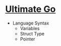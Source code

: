 # [Ultimate Go](https://learning.oreilly.com/videos/ultimate-go-programming/9780135261651)

* Language Syntax
    * Variables
    * Struct Type
    * Pointer
    

